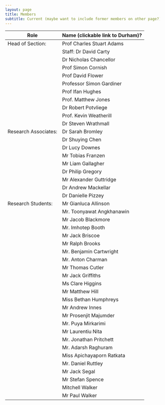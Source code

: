 ```yaml
---
layout: page
title: Members 
subtitle: Current (maybe want to include former members on other page?)
---
```

|Role|	Name (clickable link to Durham)?|
|---|---|
|Head of Section:	|Prof Charles Stuart Adams|
|	|Staff:	Dr David Carty|
|	|Dr Nicholas Chancellor|
|	|Prof Simon Cornish|
|	|Prof David Flower|
|	|Professor Simon Gardiner|
|	|Prof Ifan Hughes|
|	|Prof. Matthew Jones|
|	|Dr Robert Potvliege|
|	|Prof. Kevin Weatherill|
|	|Dr Steven Wrathmall|
|Research Associates:|	Dr Sarah Bromley|
|	|Dr Shuying Chen|
|	|Dr Lucy Downes|
|	|Mr Tobias Franzen|
|	|Mr Liam Gallagher|
|	|Dr Philip Gregory|
|	|Mr Alexander Guttridge|
|	|Dr Andrew Mackellar|
|	|Dr Danielle Pizzey|
Research Students:|	Mr Gianluca Allinson|
|	|Mr. Toonyawat Angkhanawin|
|	|Mr Jacob Blackmore|
|	|Mr. Imhotep Booth|
|	|Mr Jack Briscoe|
|	|Mr Ralph Brooks|
|	|Mr. Benjamin Cartwright|
|	|Mr. Anton Charman|
|	|Mr Thomas Cutler|
|	|Mr Jack Griffiths|
|	|Ms Clare Higgins|
|	|Mr Matthew Hill|
|	|Miss Bethan Humphreys|
|	|Mr Andrew Innes|
|	|Mr Prosenjit Majumder|
|	|Mr. Puya Mirkarimi|
|	|Mr Laurentiu Nita|
|	|Mr. Jonathan Pritchett|
|	|Mr. Adarsh Raghuram|
|	|Miss Apichayaporn Ratkata|
|	|Mr. Daniel Ruttley|
|	|Mr Jack Segal|
|	|Mr Stefan Spence|
|	|Mitchell Walker|
|	|Mr Paul Walker|
